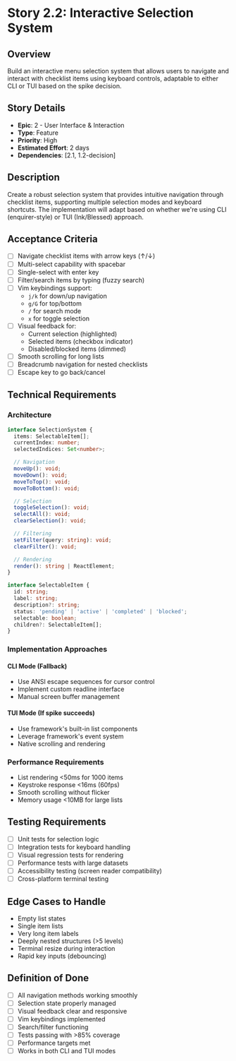 # Story 2.2: Interactive Selection System

## Overview

Build an interactive menu selection system that allows users to navigate and interact with checklist items using keyboard controls, adaptable to either CLI or TUI based on the spike decision.

## Story Details

- **Epic**: 2 - User Interface & Interaction
- **Type**: Feature
- **Priority**: High
- **Estimated Effort**: 2 days
- **Dependencies**: [2.1, 1.2-decision]

## Description

Create a robust selection system that provides intuitive navigation through checklist items, supporting multiple selection modes and keyboard shortcuts. The implementation will adapt based on whether we're using CLI (enquirer-style) or TUI (Ink/Blessed) approach.

## Acceptance Criteria

- [ ] Navigate checklist items with arrow keys (↑/↓)
- [ ] Multi-select capability with spacebar
- [ ] Single-select with enter key
- [ ] Filter/search items by typing (fuzzy search)
- [ ] Vim keybindings support:
  - `j/k` for down/up navigation
  - `g/G` for top/bottom
  - `/` for search mode
  - `x` for toggle selection
- [ ] Visual feedback for:
  - Current selection (highlighted)
  - Selected items (checkbox indicator)
  - Disabled/blocked items (dimmed)
- [ ] Smooth scrolling for long lists
- [ ] Breadcrumb navigation for nested checklists
- [ ] Escape key to go back/cancel

## Technical Requirements

### Architecture

```typescript
interface SelectionSystem {
  items: SelectableItem[];
  currentIndex: number;
  selectedIndices: Set<number>;

  // Navigation
  moveUp(): void;
  moveDown(): void;
  moveToTop(): void;
  moveToBottom(): void;

  // Selection
  toggleSelection(): void;
  selectAll(): void;
  clearSelection(): void;

  // Filtering
  setFilter(query: string): void;
  clearFilter(): void;

  // Rendering
  render(): string | ReactElement;
}

interface SelectableItem {
  id: string;
  label: string;
  description?: string;
  status: 'pending' | 'active' | 'completed' | 'blocked';
  selectable: boolean;
  children?: SelectableItem[];
}
```

### Implementation Approaches

#### CLI Mode (Fallback)

- Use ANSI escape sequences for cursor control
- Implement custom readline interface
- Manual screen buffer management

#### TUI Mode (If spike succeeds)

- Use framework's built-in list components
- Leverage framework's event system
- Native scrolling and rendering

### Performance Requirements

- List rendering <50ms for 1000 items
- Keystroke response <16ms (60fps)
- Smooth scrolling without flicker
- Memory usage <10MB for large lists

## Testing Requirements

- [ ] Unit tests for selection logic
- [ ] Integration tests for keyboard handling
- [ ] Visual regression tests for rendering
- [ ] Performance tests with large datasets
- [ ] Accessibility testing (screen reader compatibility)
- [ ] Cross-platform terminal testing

## Edge Cases to Handle

- Empty list states
- Single item lists
- Very long item labels
- Deeply nested structures (>5 levels)
- Terminal resize during interaction
- Rapid key inputs (debouncing)

## Definition of Done

- [ ] All navigation methods working smoothly
- [ ] Selection state properly managed
- [ ] Visual feedback clear and responsive
- [ ] Vim keybindings implemented
- [ ] Search/filter functioning
- [ ] Tests passing with >85% coverage
- [ ] Performance targets met
- [ ] Works in both CLI and TUI modes

